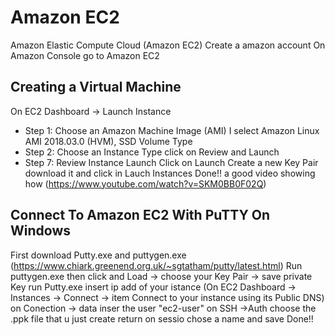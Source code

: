 # Amazon EC2
Amazon Elastic Compute Cloud (Amazon EC2)
Create a amazon account 
On Amazon Console go to Amazon EC2

## Creating a Virtual Machine
On EC2 Dashboard -> Launch Instance
 - Step 1: Choose an Amazon Machine Image (AMI)
I select Amazon Linux AMI 2018.03.0 (HVM), SSD Volume Type 
 - Step 2: Choose an Instance Type
click on Review and Launch
 - Step 7: Review Instance Launch
Click on Launch
Create a new Key Pair download it and click in Lauch Instances
Done!!
a good video showing how (https://www.youtube.com/watch?v=SKM0BB0F02Q)

## Connect To Amazon EC2 With PuTTY On Windows
First download Putty.exe and puttygen.exe (https://www.chiark.greenend.org.uk/~sgtatham/putty/latest.html)
Run puttygen.exe then click and Load -> choose your Key Pair -> save private Key
run Putty.exe insert ip add of your istance 
(On EC2 Dashboard -> Instances -> Connect -> item Connect to your instance using its Public DNS)
on Conection -> data inser the user "ec2-user"
on SSH ->Auth choose the .ppk file that u just create
return on sessio chose a name and save
Done!!



